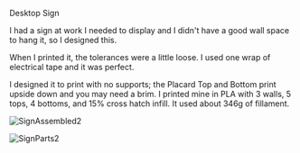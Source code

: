 Desktop Sign

I had a sign at work I needed to display and I didn't have a good wall space to hang it, so I designed this. 

When I printed it, the tolerances were a little loose. I used one wrap of electrical tape and it was perfect.

I designed it to print with no supports; the Placard Top and Bottom print upside down and you may need a brim. I printed mine in PLA with 3 walls, 5 tops, 4 bottoms, and 15% cross hatch infill. It used about 346g of fillament.


![SignAssembled2](https://github.com/user-attachments/assets/e642e1ee-099a-40c3-a5bd-f97e56c8e8ee)


![SignParts2](https://github.com/user-attachments/assets/c2330f8e-327e-44b3-acea-8cc65f4d1c28)

